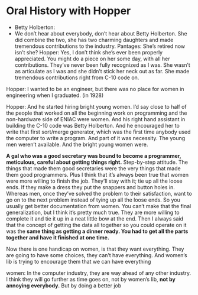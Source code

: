 # Oral History with Hopper

- Betty Holberton:
-  We don’t hear about everybody, don’t hear about Betty Holberton. She did combine the two, she has two charming daughters and made tremendous contributions to the industry. Pantages: She’s retired now isn’t she? Hopper: Yes, I don’t think she’s ever been properly appreciated. You might do a piece on her some day, with all her contributions. They’ve never been fully recognized as I was. She wasn’t as articulate as I was and she didn’t stick her neck out as far. She made tremendous contributions right from C-10 code on.

Hopper: I wanted to be an engineer, but there was no place for women in engineering
when I graduated. (in 1928)

Hopper: And he started hiring bright
young women. I’d say close to half of the people that worked on all the beginning work on
programming and the non-hardware side of ENIAC were women. And his right hand assistant in
building the C-10 code was Betty Holberton. And he encouraged her to write that first
sort/merge generator, which was the first time anybody used the computer to write a program.
And part of it was necessity. The young men weren’t available. And the bright young women
were. 



**A gal who was a good secretary was bound to become a programmer, meticulous, careful about getting things right.** Step-by-step attitude. The things that made them good secretaries were the very things that made them good programmers. Plus I think that it’s always been true that women were more willing to finish the job. They’ll stay with it; tie up all the loose ends. If they make a dress they put the snappers and button holes in. Whereas men, once they’ve solved the problem to their satisfaction, want to go on to the next problem instead of tying up all the loose ends. So you usually get better documentation from women. You can’t make that the final generalization, but I think it’s pretty much true. They are more willing to complete it and tie it up in a neat little bow at the end. Then I always said that the concept of getting the data all together so you could operate on it was the **same thing as getting a dinner ready. You had to get all the parts together and have it finished at one time.**

Now there is one handicap on women, is that
they want everything. They are going to have some choices, they can’t have everything. And
women’s lib is trying to encourage them that we can have everything

women: In the computer industry, they are way ahead of
any other industry. I think they will go further as time goes on, not by women’s lib, **not by annoying everybody.** But by doing a better job